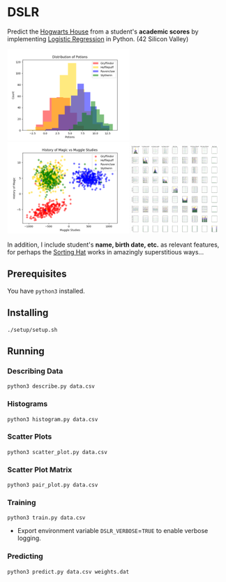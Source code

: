 # DSLR
Predict the [Hogwarts House](https://harrypotter.fandom.com/wiki/Hogwarts_Houses) from a student's **academic scores** by implementing [Logistic Regression](https://en.wikipedia.org/wiki/Logistic_regression) in Python. (42 Silicon Valley)

<p float="left">
  <img src="https://github.com/ashih42/DSLR/blob/master/Screenshots/histogram.png" width="280" />
  <img src="https://github.com/ashih42/DSLR/blob/master/Screenshots/scatterplot.png" width="280" />
  <img src="https://github.com/ashih42/DSLR/blob/master/Screenshots/bad_features.png" width="200" />
</p>

In addition, I include student's **name, birth date, etc.** as relevant features, for perhaps the [Sorting Hat](https://harrypotter.fandom.com/wiki/Sorting_Hat) works in amazingly superstitious ways...

## Prerequisites

You have `python3` installed.

## Installing

```
./setup/setup.sh
```

## Running

### Describing Data
```
python3 describe.py data.csv
```

### Histograms
```
python3 histogram.py data.csv
```

### Scatter Plots
```
python3 scatter_plot.py data.csv
```

### Scatter Plot Matrix
```
python3 pair_plot.py data.csv
```

### Training
```
python3 train.py data.csv
```
* Export environment variable `DSLR_VERBOSE`=`TRUE` to enable verbose logging.

### Predicting
```
python3 predict.py data.csv weights.dat
```
